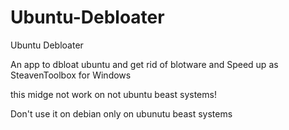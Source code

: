 # Ubuntu-Debloater
Ubuntu Debloater


An app to dbloat ubuntu and get rid of blotware and Speed up as SteavenToolbox for Windows


this midge not work on not ubuntu beast systems! 


Don't use it on debian only on ubunutu beast systems
